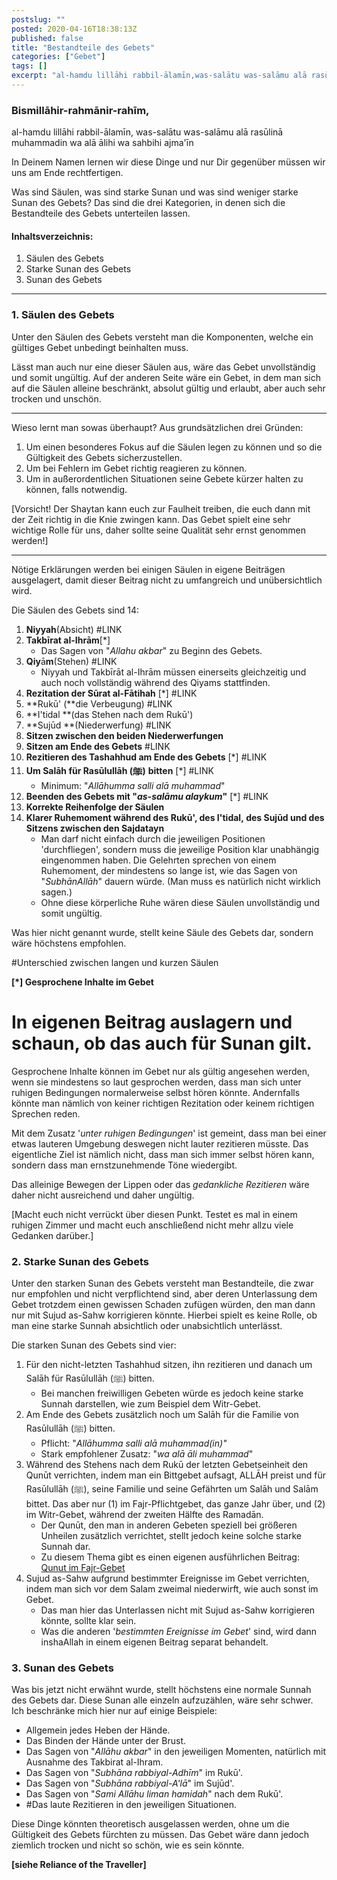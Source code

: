 ```yaml
---
postslug: ""
posted: 2020-04-16T18:38:13Z
published: false
title: "Bestandteile des Gebets"
categories: ["Gebet"]
tags: []
excerpt: "al-hamdu lillāhi rabbil-ālamīn,was-salātu was-salāmu alā rasūlinā muhammadin wa alā ālihi wa sahbih..."
---
```


### Bismillāhir-rahmānir-rahīm,
al-hamdu lillāhi rabbil-ālamīn,
was-salātu was-salāmu alā rasūlinā muhammadin wa alā ālihi wa sahbihi ajma'īn

In Deinem Namen lernen wir diese Dinge und nur Dir gegenüber müssen wir uns am Ende rechtfertigen.

Was sind Säulen, was sind starke Sunan und was sind weniger starke Sunan des Gebets? Das sind die drei Kategorien, in denen sich die Bestandteile des Gebets unterteilen lassen.

#### Inhaltsverzeichnis:

1. Säulen des Gebets
2. Starke Sunan des Gebets
3. Sunan des Gebets

* * *

### 1\. Säulen des Gebets

Unter den Säulen des Gebets versteht man die Komponenten, welche ein gültiges Gebet unbedingt beinhalten muss.

Lässt man auch nur eine dieser Säulen aus, wäre das Gebet unvollständig und somit ungültig. Auf der anderen Seite wäre ein Gebet, in dem man sich auf die Säulen alleine beschränkt, absolut gültig und erlaubt, aber auch sehr trocken und unschön.

* * *

Wieso lernt man sowas überhaupt? Aus grundsätzlichen drei Gründen:

1. Um einen besonderes Fokus auf die Säulen legen zu können und so die Gültigkeit des Gebets sicherzustellen.
2. Um bei Fehlern im Gebet richtig reagieren zu können.
3. Um in außerordentlichen Situationen seine Gebete kürzer halten zu können, falls notwendig.

[Vorsicht! Der Shaytan kann euch zur Faulheit treiben, die euch dann mit der Zeit richtig in die Knie zwingen kann. Das Gebet spielt eine sehr wichtige Rolle für uns, daher sollte seine Qualität sehr ernst genommen werden!]

* * *

Nötige Erklärungen werden bei einigen Säulen in eigene Beiträgen ausgelagert, damit dieser Beitrag nicht zu umfangreich und unübersichtlich wird.

Die Säulen des Gebets sind 14:

1. **Niyyah**(Absicht) #LINK
2. **Takbīrat al-Ihrām**[*]
    * Das Sagen von "_Allahu akbar_" zu Beginn des Gebets.
3. **Qiy**ā**m**(Stehen) #LINK
    * Niyyah und Takbīrāt al-Ihrām müssen einerseits gleichzeitig und auch noch vollständig während des Qiyams stattfinden.
4. **Rezitation der Sūrat al-Fātihah** [*] #LINK
5. **Rukū' (**die Verbeugung) #LINK
6. **I'tidal **(das Stehen nach dem Rukū')
7. **Sujūd **(Niederwerfung) #LINK
8. **Sitzen zwischen den beiden Niederwerfungen**
9. **Sitzen am Ende des Gebets** #LINK
10. **Rezitieren des Tashahhud am Ende des Gebets** [*] #LINK
11. **Um Salāh für Rasūlullāh (ﷺ)** **bitten** [*] #LINK
    * Minimum: "_Allāhumma salli alā muhammad_"
12. **Beenden des Gebets mit "**_**as-salāmu alaykum**_**"** [*] #LINK
13. **Korrekte Reihenfolge der Säulen**
14. **Klarer Ruhemoment während des Rukū', des I'tidal, des Sujūd und des Sitzens zwischen den Sajdatayn**
    * Man darf nicht einfach durch die jeweiligen Positionen 'durchfliegen', sondern muss die jeweilige Position klar unabhängig eingenommen haben. Die Gelehrten sprechen von einem Ruhemoment, der mindestens so lange ist, wie das Sagen von "_SubhānAllāh_" dauern würde. (Man muss es natürlich nicht wirklich sagen.)
    * Ohne diese körperliche Ruhe wären diese Säulen unvollständig und somit ungültig.

Was hier nicht genannt wurde, stellt keine Säule des Gebets dar, sondern wäre höchstens empfohlen.

#Unterschied zwischen langen und kurzen Säulen

**[*] Gesprochene Inhalte im Gebet**

# In eigenen Beitrag auslagern und schaun, ob das auch für Sunan gilt.

Gesprochene Inhalte können im Gebet nur als gültig angesehen werden, wenn sie mindestens so laut gesprochen werden, dass man sich unter ruhigen Bedingungen normalerweise selbst hören könnte. Andernfalls könnte man nämlich von keiner richtigen Rezitation oder keinem richtigen Sprechen reden.

Mit dem Zusatz '_unter ruhigen Bedingungen_' ist gemeint, dass man bei einer etwas lauteren Umgebung deswegen nicht lauter rezitieren müsste. Das eigentliche Ziel ist nämlich nicht, dass man sich immer selbst hören kann, sondern dass man ernstzunehmende Töne wiedergibt.

Das alleinige Bewegen der Lippen oder das _gedankliche Rezitieren_ wäre daher nicht ausreichend und daher ungültig.

[Macht euch nicht verrückt über diesen Punkt. Testet es mal in einem ruhigen Zimmer und macht euch anschließend nicht mehr allzu viele Gedanken darüber.]

### 2\. Starke Sunan des Gebets

Unter den starken Sunan des Gebets versteht man Bestandteile, die zwar nur empfohlen und nicht verpflichtend sind, aber deren Unterlassung dem Gebet trotzdem einen gewissen Schaden zufügen würden, den man dann nur mit Sujud as-Sahw korrigieren könnte. Hierbei spielt es keine Rolle, ob man eine starke Sunnah absichtlich oder unabsichtlich unterlässt.

Die starken Sunan des Gebets sind vier:

1. Für den nicht-letzten Tashahhud sitzen, ihn rezitieren und danach um Salāh für Rasūlullāh (ﷺ) bitten.
    * Bei manchen freiwilligen Gebeten würde es jedoch keine starke Sunnah darstellen, wie zum Beispiel dem Witr-Gebet.
2. Am Ende des Gebets zusätzlich noch um Salāh für die Familie von Rasūlullāh (ﷺ) bitten.
    * Pflicht: "_Allāhumma salli alā muhammad(in)"_
    * Stark empfohlener Zusatz: "_wa alā āli muhammad_"
3. Während des Stehens nach dem Rukū der letzten Gebetseinheit den Qunūt verrichten, indem man ein Bittgebet aufsagt, ALLĀH preist und für Rasūlullāh (ﷺ), seine Familie und seine Gefährten um Salāh und Salām bittet. Das aber nur (1) im Fajr-Pflichtgebet, das ganze Jahr über, und (2) im Witr-Gebet, während der zweiten Hälfte des Ramadān.
    * Der Qunūt, den man in anderen Gebeten speziell bei größeren Unheilen zusätzlich verrichtet, stellt jedoch keine solche starke Sunnah dar.
    * Zu diesem Thema gibt es einen eigenen ausführlichen Beitrag: [Qunut im Fajr-Gebet](https://shafii-madhhab.de/qunut-im-fajr-gebet/)
4. Sujud as-Sahw aufgrund bestimmter Ereignisse im Gebet verrichten, indem man sich vor dem Salam zweimal niederwirft, wie auch sonst im Gebet.
    * Das man hier das Unterlassen nicht mit Sujud as-Sahw korrigieren könnte, sollte klar sein.
    * Was die anderen '_bestimmten Ereignisse im Gebet_' sind, wird dann inshaAllah in einem eigenen Beitrag separat behandelt.

### 3\. Sunan des Gebets

Was bis jetzt nicht erwähnt wurde, stellt höchstens eine normale Sunnah des Gebets dar. Diese Sunan alle einzeln aufzuzählen, wäre sehr schwer. Ich beschränke mich hier nur auf einige Beispiele:

* Allgemein jedes Heben der Hände.
* Das Binden der Hände unter der Brust.
* Das Sagen von "_Allāhu akbar_" in den jeweiligen Momenten, natürlich mit Ausnahme des Takbirat al-Ihram.
* Das Sagen von "_Subhāna rabbiyal-Adhīm_" im Rukū'.
* Das Sagen von "_Subhāna rabbiyal-A'lā_" im Sujūd'.
* Das Sagen von "_Sami Allāhu liman hamidah_" nach dem Rukū'.
* #Das laute Rezitieren in den jeweiligen Situationen.

Diese Dinge könnten theoretisch ausgelassen werden, ohne um die Gültigkeit des Gebets fürchten zu müssen. Das Gebet wäre dann jedoch ziemlich trocken und nicht so schön, wie es sein könnte.

**[siehe Reliance of the Traveller]**
